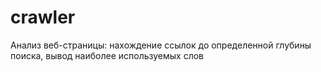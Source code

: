 # crawler

Анализ веб-страницы: нахождение ссылок до определенной глубины поиска, вывод наиболее используемых слов
